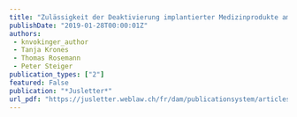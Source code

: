 ```yaml
---
title: "Zulässigkeit der Deaktivierung implantierter Medizinprodukte am Lebensende? Eine staatsrechtliche, strafrechtliche, berufsrechtliche, medizinische und ethische Würdigung am Beispiel des Herzschrittmachers"
publishDate: "2019-01-28T00:00:01Z"
authors: 
 - knvokinger_author
 - Tanja Krones
 - Thomas Rosemann
 - Peter Steiger
publication_types: ["2"]
featured: False
publication: "*Jusletter*"
url_pdf: "https://jusletter.weblaw.ch/fr/dam/publicationsystem/articles/jusletter/2019/989/965/zulassigkeit-der-dea_7717a09126/Jusletter_zulassigkeit-der-dea_7717a09126_fr.pdf"
---
```

